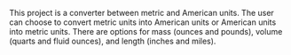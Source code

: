 This project is a converter between metric and American units. 
The user can choose to convert metric units into American units or American units into metric units. 
There are options for mass (ounces and pounds), volume (quarts and fluid ounces), and length (inches and miles).
